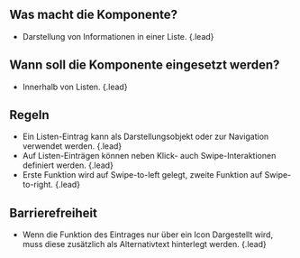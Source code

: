 ## Was macht die Komponente?
*   Darstellung von Informationen in einer Liste. {.lead}

## Wann soll die Komponente eingesetzt werden?
*   Innerhalb von Listen. {.lead}

## Regeln
*   Ein Listen-Eintrag kann als Darstellungsobjekt oder zur Navigation verwendet werden. {.lead}
*   Auf Listen-Einträgen können neben Klick- auch Swipe-Interaktionen definiert werden. {.lead}
*   Erste Funktion wird auf Swipe-to-left gelegt, zweite Funktion auf Swipe-to-right. {.lead}

## Barrierefreiheit
* Wenn die Funktion des Eintrages nur über ein Icon Dargestellt wird, muss diese zusätzlich als Alternativtext hinterlegt werden. {.lead}